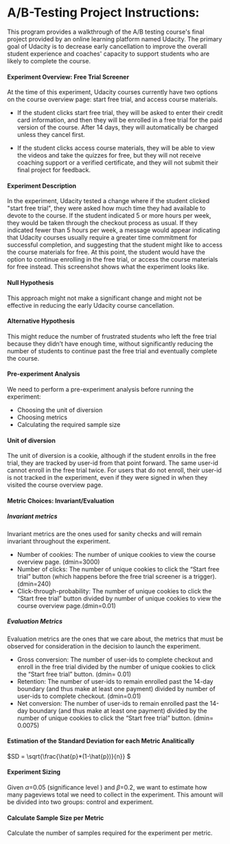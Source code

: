 # A/B-Testing Project Instructions:
This program provides a walkthrough of the A/B testing course's final project provided by an online learning platform named Udacity. 
The primary goal of Udacity is to decrease early cancellation to improve the overall student experience and coaches' capacity to support students who are likely to complete the course.


#### Experiment Overview: Free Trial Screener
At the time of this experiment, Udacity courses currently have two options on the course overview page: start free trial, and access course materials.

- If the student clicks start free trial, they will be asked to enter their credit card information, and then they will be enrolled in a free trial for the paid version of the course. After 14 days, they will automatically be charged unless they cancel first.

- If the student clicks access course materials, they will be able to view the videos and take the quizzes for free, but they will not receive coaching support or a verified certificate, and they will not submit their final project for feedback.

#### Experiment Description
In the experiment, Udacity tested a change where if the student clicked "start free trial", they were asked how much time they had available to devote to the course. If the student indicated 5 or more hours per week, they would be taken through the checkout process as usual. If they indicated fewer than 5 hours per week, a message would appear indicating that Udacity courses usually require a greater time commitment for successful completion, and suggesting that the student might like to access the course materials for free. At this point, the student would have the option to continue enrolling in the free trial, or access the course materials for free instead. This screenshot shows what the experiment looks like.


#### Null Hypothesis
This approach might not make a significant change and might not be effective in reducing the early Udacity course cancellation.

#### Alternative Hypothesis
This might reduce the number of frustrated students who left the free trial because they didn’t have enough time, without significantly reducing the number of students to continue past the free trial and eventually complete the course.

#### Pre-experiment Analysis
We need to perform a pre-experiment analysis before running the experiment:

- Choosing the unit of diversion
- Choosing metrics
- Calculating the required sample size

#### Unit of diversion
The unit of diversion is a cookie, although if the student enrolls in the free trial, they are tracked by user-id from that point forward. The same user-id cannot enroll in the free trial twice. For users that do not enroll, their user-id is not tracked in the experiment, even if they were signed in when they visited the course overview page.

#### Metric Choices: Invariant/Evaluation

##### Invariant metrics
Invariant metrics are the ones used for sanity checks and will remain invariant throughout the experiment.

- Number of cookies: The number of unique cookies to view the course overview page. (dmin=3000)
- Number of clicks: The number of unique cookies to click the “Start free trial” button (which happens before the free trial screener is a trigger).(dmin=240)
- Click-through-probability: The number of unique cookies to click the “Start free trial” button divided by number of unique cookies to view the course overview page.(dmin=0.01)

##### Evaluation Metrics
Evaluation metrics are the ones that we care about, the metrics that must be observed for consideration in the decision to launch the experiment.

- Gross conversion: The number of user-ids to complete checkout and enroll in the free trial divided by the number of unique cookies to click the “Start free trial” button. (dmin= 0.01)
- Retention: The number of user-ids to remain enrolled past the 14-day boundary (and thus make at least one payment) divided by number of user-ids to complete checkout. (dmin=0.01)
- Net conversion: The number of user-ids to remain enrolled past the 14-day boundary (and thus make at least one payment) divided by the number of unique cookies to click the “Start free trial” button. (dmin= 0.0075)

#### Estimation of the Standard Deviation for each Metric Analitically

$SD = \sqrt{\frac{\hat{p}*(1-\hat{p})}{n}} $

#### Experiment Sizing
Given $\alpha$=0.05 (significance level ) and $\beta$=0.2, we want to estimate how many pageviews total we need to collect in the experiment. This amount will be divided into two groups: control and experiment.

#### Calculate Sample Size per Metric
Calculate the number of samples required for the experiment per metric. 